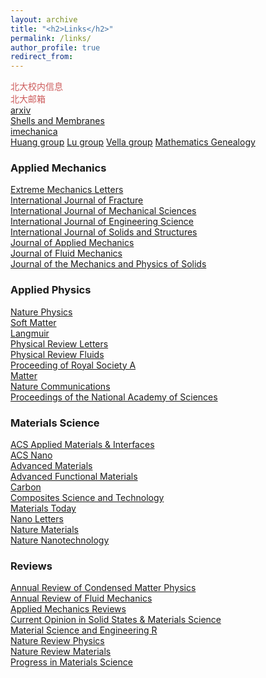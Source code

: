```yaml
---
layout: archive
title: "<h2>Links</h2>"
permalink: /links/
author_profile: true
redirect_from: 
---
```


<p style="text-align:left;"> 
	<a href="https://portal.pku.edu.cn/portal2017/#/bizCenter?rand=0.22178454592736918" style="text-decoration:none;color:indianred;">北大校内信息</a> <br> 
	<a href="https://mail.pku.edu.cn/" style="text-decoration:none;color:indianred;">北大邮箱</a> <br> 
	<a href="https://arxiv.org/list/cond-mat/new">arxiv</a><br> 
	<a href="https://shellbuckling.com/presentations/softShellsMembranes/index.html">Shells and Membranes</a><br> 
	<a href="http://imechanica.org/">imechanica</a><br> 
	<a href="https://sites.utexas.edu/ruihuang/">Huang group</a>
	<a href="https://sites.utexas.edu/nanshulu/">Lu group</a>
	<a href="https://people.maths.ox.ac.uk/vella/">Vella group</a>
	<a href="https://www.mathgenealogy.org/id.php?id=269836">Mathematics Genealogy</a>
</p>


<h3>Applied Mechanics</h3>

<p style="text-align:left;">
	<a href="https://www.sciencedirect.com/journal/extreme-mechanics-letters">Extreme Mechanics Letters</a><br> 
	<a href="https://www.springer.com/journal/10704">International Journal of Fracture</a><br> 
	<a href="https://www.journals.elsevier.com/international-journal-of-mechanical-sciences">International Journal of Mechanical Sciences</a><br> 
	<a href="https://www.journals.elsevier.com/international-journal-of-engineering-science" >International Journal of Engineering Science</a><br> 
	<a href="https://www.journals.elsevier.com/international-journal-of-solids-and-structures">International Journal of Solids and Structures</a><br> 
	<a href="https://asmedigitalcollection.asme.org/appliedmechanics">Journal of Applied Mechanics</a><br> 
	<a href="https://www.cambridge.org/core/journals/journal-of-fluid-mechanics">Journal of Fluid Mechanics</a><br> 
	<a href="https://www.journals.elsevier.com/journal-of-the-mechanics-and-physics-of-solids">Journal of the Mechanics and Physics of Solids</a><br> 
</p>


<h3>Applied Physics</h3>

<p style="text-align:left;">
<a href="https://www.nature.com/nphys/">Nature Physics</a><br>
<a href="https://pubs.rsc.org/en/journals/journalissues/sm#!recentarticles">Soft Matter</a><br> 
<a href="https://pubs.acs.org/journal/langd5">Langmuir</a><br>
<a href="https://journals.aps.org/prl/">Physical Review Letters</a><br>
<a href="https://journals.aps.org/prfluids/">Physical Review Fluids</a><br> 
<a href="https://royalsocietypublishing.org/journal/rspa">Proceeding of Royal Society A</a><br> 
<a href="https://www.cell.com/matter/newarticles">Matter</a>
<br>
<a href="https://www.nature.com/ncomms/">Nature Communications</a>
<br>
<a href="https://www.pnas.org/">Proceedings of the National Academy of Sciences</a>
<br>
</p>


<h3>Materials Science</h3>

<p style="text-align:left;">
<a href="https://pubs.acs.org/journal/aamick">ACS Applied Materials & Interfaces</a><br>
<a href="https://pubs.acs.org/journal/ancac3">ACS Nano</a><br>
<a href="https://onlinelibrary.wiley.com/journal/15214095">Advanced Materials</a><br>
<a href="https://onlinelibrary.wiley.com/toc/16163028/28/12">Advanced Functional Materials</a><br>
<a href="https://www.journals.elsevier.com/carbon">Carbon</a><br>
<a href="https://www.journals.elsevier.com/composites-science-and-technology">Composites Science and Technology</a><br>
<a href="https://www.journals.elsevier.com/materials-today">Materials Today</a><br>
<a href="https://pubs.acs.org/journal/nalefd">Nano Letters</a><br>
<a href="https://www.nature.com/nmat/">Nature Materials</a><br>
<a href="https://www.nature.com/nnano/">Nature Nanotechnology</a><br>
</p>


<h3>Reviews</h3>
<a href="https://www.annualreviews.org/journal/conmatphys">Annual Review of Condensed Matter Physics</a>
<br>
<a href="https://www.annualreviews.org/journal/fluid">Annual Review of Fluid Mechanics</a>
<br>
<a href="https://asmedigitalcollection.asme.org/appliedmechanicsreviews">Applied Mechanics Reviews</a>
<br>
<a href="https://www.journals.elsevier.com/current-opinion-in-solid-state-and-materials-science">Current Opinion in Solid States & Materials Science</a>
<br>
<a href="https://www.journals.elsevier.com/materials-science-and-engineering-r-reports">Material Science and Engineering R</a>
<br>
<a href="https://www.nature.com/natrevphys/">Nature Review Physics</a>
<br>
<a href="https://www.nature.com/natrevmats/">Nature Review Materials</a>
<br>
<a href="https://www.journals.elsevier.com/progress-in-materials-science">Progress in Materials Science</a>


